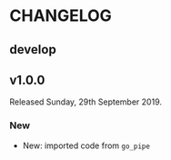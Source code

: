 # CHANGELOG

## develop

## v1.0.0

Released Sunday, 29th September 2019.

### New

* New: imported code from `go_pipe`